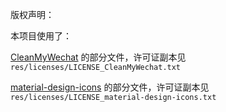 版权声明：

本项目使用了：

[CleanMyWechat](https://github.com/blackboxo/CleanMyWechat) 的部分文件，许可证副本见
`res/licenses/LICENSE_CleanMyWechat.txt`

[material-design-icons](https://github.com/google/material-design-icons) 的部分文件，许可证副本见
`res/licenses/LICENSE_material-design-icons.txt`